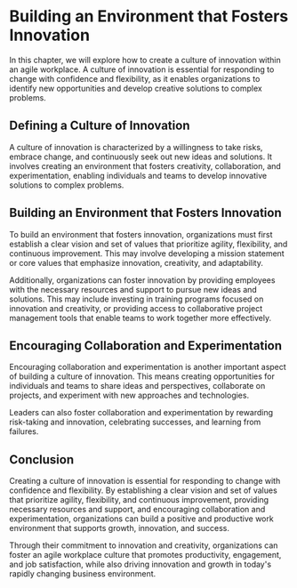 # Building an Environment that Fosters Innovation

In this chapter, we will explore how to create a culture of innovation within an agile workplace. A culture of innovation is essential for responding to change with confidence and flexibility, as it enables organizations to identify new opportunities and develop creative solutions to complex problems.

Defining a Culture of Innovation
--------------------------------

A culture of innovation is characterized by a willingness to take risks, embrace change, and continuously seek out new ideas and solutions. It involves creating an environment that fosters creativity, collaboration, and experimentation, enabling individuals and teams to develop innovative solutions to complex problems.

Building an Environment that Fosters Innovation
-----------------------------------------------

To build an environment that fosters innovation, organizations must first establish a clear vision and set of values that prioritize agility, flexibility, and continuous improvement. This may involve developing a mission statement or core values that emphasize innovation, creativity, and adaptability.

Additionally, organizations can foster innovation by providing employees with the necessary resources and support to pursue new ideas and solutions. This may include investing in training programs focused on innovation and creativity, or providing access to collaborative project management tools that enable teams to work together more effectively.

Encouraging Collaboration and Experimentation
---------------------------------------------

Encouraging collaboration and experimentation is another important aspect of building a culture of innovation. This means creating opportunities for individuals and teams to share ideas and perspectives, collaborate on projects, and experiment with new approaches and technologies.

Leaders can also foster collaboration and experimentation by rewarding risk-taking and innovation, celebrating successes, and learning from failures.

Conclusion
----------

Creating a culture of innovation is essential for responding to change with confidence and flexibility. By establishing a clear vision and set of values that prioritize agility, flexibility, and continuous improvement, providing necessary resources and support, and encouraging collaboration and experimentation, organizations can build a positive and productive work environment that supports growth, innovation, and success.

Through their commitment to innovation and creativity, organizations can foster an agile workplace culture that promotes productivity, engagement, and job satisfaction, while also driving innovation and growth in today's rapidly changing business environment.
